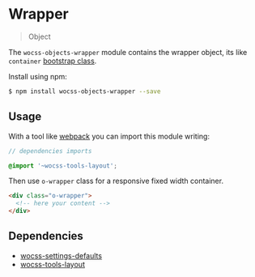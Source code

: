 # Wrapper

> Object

The `wocss-objects-wrapper` module contains the wrapper object, its like `container` [bootstrap class](http://getbootstrap.com/css/#overview-container).

Install using npm:

```sh
$ npm install wocss-objects-wrapper --save
```

## Usage

With a tool like [webpack](https://webpack.github.io/) you can import this module writing:

```scss
// dependencies imports

@import '~wocss-tools-layout';
```

Then use `o-wrapper` class for a responsive fixed width container.

```html
<div class="o-wrapper">
  <!-- here your content -->
</div>
```

## Dependencies

* [wocss-settings-defaults](https://github.com/wocss/settings.default)
* [wocss-tools-layout](https://github.com/wocss/tools.layout)
